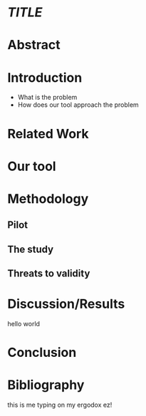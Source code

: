 # _TITLE_

# Abstract

# Introduction
 - What is the problem
 - How does our tool approach the problem

# Related Work

# Our tool

# Methodology
## Pilot
## The study
## Threats to validity


# Discussion/Results
hello world

# Conclusion

# Bibliography
this is me typing on my ergodox ez!
